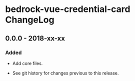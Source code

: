 # bedrock-vue-credential-card ChangeLog

## 0.0.0 - 2018-xx-xx

### Added
- Add core files.

- See git history for changes previous to this release.
